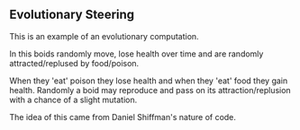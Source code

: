 ## Evolutionary Steering

This is an example of an evolutionary computation.

In this boids randomly move, lose health over time and are randomly attracted/replused by food/poison.

When they 'eat' poison they lose health and when they 'eat' food they gain health. Randomly a boid may reproduce and pass on its attraction/replusion with a chance of a slight mutation.

The idea of this came from Daniel Shiffman's nature of code.